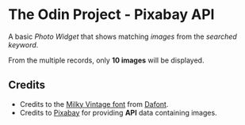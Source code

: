 # The Odin Project - Pixabay API

A basic *Photo Widget* that shows matching *images* from the *searched keyword*.

From the multiple records, only **10 images** will be displayed.

## Credits

- Credits to the [Milky Vintage font](https://www.dafont.com/milky-vintage.font) from [Dafont](https://www.dafont.com/).
- Credits to [Pixabay](https://pixabay.com/) for providing **API** data containing images.
